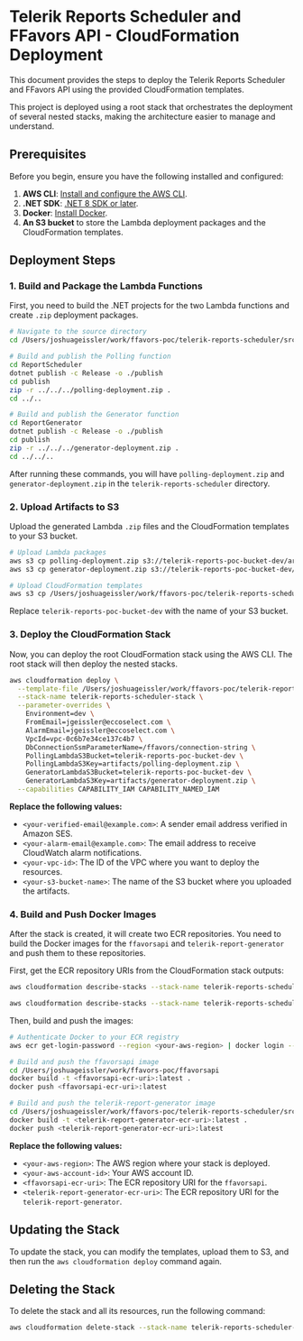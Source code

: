 # Telerik Reports Scheduler and FFavors API - CloudFormation Deployment

This document provides the steps to deploy the Telerik Reports Scheduler and FFavors API using the provided CloudFormation templates.

This project is deployed using a root stack that orchestrates the deployment of several nested stacks, making the architecture easier to manage and understand.

## Prerequisites

Before you begin, ensure you have the following installed and configured:

1.  **AWS CLI**: [Install and configure the AWS CLI](https://docs.aws.amazon.com/cli/latest/userguide/cli-chap-install.html).
2.  **.NET SDK**: [.NET 8 SDK or later](https://dotnet.microsoft.com/download).
3.  **Docker**: [Install Docker](https://docs.docker.com/get-docker/).
4.  **An S3 bucket** to store the Lambda deployment packages and the CloudFormation templates.

## Deployment Steps

### 1. Build and Package the Lambda Functions

First, you need to build the .NET projects for the two Lambda functions and create `.zip` deployment packages.

```bash
# Navigate to the source directory
cd /Users/joshuageissler/work/ffavors-poc/telerik-reports-scheduler/src

# Build and publish the Polling function
cd ReportScheduler
dotnet publish -c Release -o ./publish
cd publish
zip -r ../../../polling-deployment.zip .
cd ../..

# Build and publish the Generator function
cd ReportGenerator
dotnet publish -c Release -o ./publish
cd publish
zip -r ../../../generator-deployment.zip .
cd ../../..
```

After running these commands, you will have `polling-deployment.zip` and `generator-deployment.zip` in the `telerik-reports-scheduler` directory.

### 2. Upload Artifacts to S3

Upload the generated Lambda `.zip` files and the CloudFormation templates to your S3 bucket.

```bash
# Upload Lambda packages
aws s3 cp polling-deployment.zip s3://telerik-reports-poc-bucket-dev/artifacts/polling-deployment.zip
aws s3 cp generator-deployment.zip s3://telerik-reports-poc-bucket-dev/artifacts/generator-deployment.zip

# Upload CloudFormation templates
aws s3 cp /Users/joshuageissler/work/ffavors-poc/telerik-reports-scheduler/cloudformation/ s3://telerik-reports-poc-bucket-dev/cloudformation/ --recursive
```

Replace `telerik-reports-poc-bucket-dev` with the name of your S3 bucket.

### 3. Deploy the CloudFormation Stack

Now, you can deploy the root CloudFormation stack using the AWS CLI. The root stack will then deploy the nested stacks.

```bash
aws cloudformation deploy \
  --template-file /Users/joshuageissler/work/ffavors-poc/telerik-reports-scheduler/cloudformation/root.yaml \
  --stack-name telerik-reports-scheduler-stack \
  --parameter-overrides \
    Environment=dev \
    FromEmail=jgeissler@eccoselect.com \
    AlarmEmail=jgeissler@eccoselect.com \
    VpcId=vpc-0c6b7e34ce137c4b7 \
    DbConnectionSsmParameterName=/ffavors/connection-string \
    PollingLambdaS3Bucket=telerik-reports-poc-bucket-dev \
    PollingLambdaS3Key=artifacts/polling-deployment.zip \
    GeneratorLambdaS3Bucket=telerik-reports-poc-bucket-dev \
    GeneratorLambdaS3Key=artifacts/generator-deployment.zip \
  --capabilities CAPABILITY_IAM CAPABILITY_NAMED_IAM
```

**Replace the following values:**

*   `<your-verified-email@example.com>`: A sender email address verified in Amazon SES.
*   `<your-alarm-email@example.com>`: The email address to receive CloudWatch alarm notifications.
*   `<your-vpc-id>`: The ID of the VPC where you want to deploy the resources.
*   `<your-s3-bucket-name>`: The name of the S3 bucket where you uploaded the artifacts.

### 4. Build and Push Docker Images

After the stack is created, it will create two ECR repositories. You need to build the Docker images for the `ffavorsapi` and `telerik-report-generator` and push them to these repositories.

First, get the ECR repository URIs from the CloudFormation stack outputs:

```bash
aws cloudformation describe-stacks --stack-name telerik-reports-scheduler-stack --query "Stacks[0].Outputs[?OutputKey=='FfavorsApiEcrRepositoryUrl'].OutputValue" --output text

aws cloudformation describe-stacks --stack-name telerik-reports-scheduler-stack --query "Stacks[0].Outputs[?OutputKey=='TelerikReportGeneratorEcrUrl'].OutputValue" --output text
```

Then, build and push the images:

```bash
# Authenticate Docker to your ECR registry
aws ecr get-login-password --region <your-aws-region> | docker login --username AWS --password-stdin <your-aws-account-id>.dkr.ecr.<your-aws-region>.amazonaws.com

# Build and push the ffavorsapi image
cd /Users/joshuageissler/work/ffavors-poc/ffavorsapi
docker build -t <ffavorsapi-ecr-uri>:latest .
docker push <ffavorsapi-ecr-uri>:latest

# Build and push the telerik-report-generator image
cd /Users/joshuageissler/work/ffavors-poc/telerik-reports-scheduler/src/ReportGenerator
docker build -t <telerik-report-generator-ecr-uri>:latest .
docker push <telerik-report-generator-ecr-uri>:latest
```

**Replace the following values:**

*   `<your-aws-region>`: The AWS region where your stack is deployed.
*   `<your-aws-account-id>`: Your AWS account ID.
*   `<ffavorsapi-ecr-uri>`: The ECR repository URI for the `ffavorsapi`.
*   `<telerik-report-generator-ecr-uri>`: The ECR repository URI for the `telerik-report-generator`.

## Updating the Stack

To update the stack, you can modify the templates, upload them to S3, and then run the `aws cloudformation deploy` command again.

## Deleting the Stack

To delete the stack and all its resources, run the following command:

```bash
aws cloudformation delete-stack --stack-name telerik-reports-scheduler-stack
```